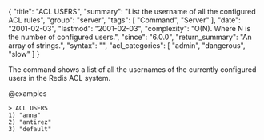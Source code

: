 {
  "title": "ACL USERS",
  "summary": "List the username of all the configured ACL rules",
  "group": "server",
  "tags": [
    "Command",
    "Server"
  ],
  "date": "2001-02-03",
  "lastmod": "2001-02-03",
  "complexity": "O(N). Where N is the number of configured users.",
  "since": "6.0.0",
  "return_summary": "An array of strings.",
  "syntax": "",
  "acl_categories": [
    "admin",
    "dangerous",
    "slow"
  ]
}

The command shows a list of all the usernames of the currently configured
users in the Redis ACL system.

@examples

```
> ACL USERS
1) "anna"
2) "antirez"
3) "default"
```

